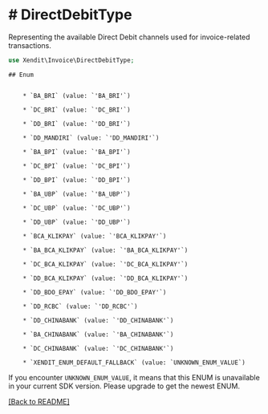 # # DirectDebitType
Representing the available Direct Debit channels used for invoice-related transactions.

```php
use Xendit\Invoice\DirectDebitType;
```


    ## Enum

    
        * `BA_BRI` (value: `'BA_BRI'`)
    
        * `DC_BRI` (value: `'DC_BRI'`)
    
        * `DD_BRI` (value: `'DD_BRI'`)
    
        * `DD_MANDIRI` (value: `'DD_MANDIRI'`)
    
        * `BA_BPI` (value: `'BA_BPI'`)
    
        * `DC_BPI` (value: `'DC_BPI'`)
    
        * `DD_BPI` (value: `'DD_BPI'`)
    
        * `BA_UBP` (value: `'BA_UBP'`)
    
        * `DC_UBP` (value: `'DC_UBP'`)
    
        * `DD_UBP` (value: `'DD_UBP'`)
    
        * `BCA_KLIKPAY` (value: `'BCA_KLIKPAY'`)
    
        * `BA_BCA_KLIKPAY` (value: `'BA_BCA_KLIKPAY'`)
    
        * `DC_BCA_KLIKPAY` (value: `'DC_BCA_KLIKPAY'`)
    
        * `DD_BCA_KLIKPAY` (value: `'DD_BCA_KLIKPAY'`)
    
        * `DD_BDO_EPAY` (value: `'DD_BDO_EPAY'`)
    
        * `DD_RCBC` (value: `'DD_RCBC'`)
    
        * `DD_CHINABANK` (value: `'DD_CHINABANK'`)
    
        * `BA_CHINABANK` (value: `'BA_CHINABANK'`)
    
        * `DC_CHINABANK` (value: `'DC_CHINABANK'`)
    
        * `XENDIT_ENUM_DEFAULT_FALLBACK` (value: `UNKNOWN_ENUM_VALUE`)

If you encounter `UNKNOWN_ENUM_VALUE`, it means that this ENUM is unavailable in your current SDK version. Please upgrade to get the newest ENUM.

[[Back to README]](../../README.md)
